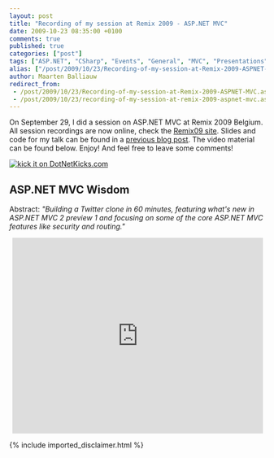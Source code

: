 ```yaml
---
layout: post
title: "Recording of my session at Remix 2009 - ASP.NET MVC"
date: 2009-10-23 08:35:00 +0100
comments: true
published: true
categories: ["post"]
tags: ["ASP.NET", "CSharp", "Events", "General", "MVC", "Presentations", "Screencasts"]
alias: ["/post/2009/10/23/Recording-of-my-session-at-Remix-2009-ASPNET-MVC.aspx", "/post/2009/10/23/recording-of-my-session-at-remix-2009-aspnet-mvc.aspx"]
author: Maarten Balliauw
redirect_from:
 - /post/2009/10/23/Recording-of-my-session-at-Remix-2009-ASPNET-MVC.aspx
 - /post/2009/10/23/recording-of-my-session-at-remix-2009-aspnet-mvc.aspx
---
```

<p>On September 29, I did a session on ASP.NET MVC at Remix 2009 Belgium. All session recordings are now online, check the <a href="http://www.microsoft.com/belux/remix09/#agenda" target="_blank">Remix09 site</a>.&nbsp;Slides and code for my talk can be found in a <a href="/post/2009/09/29/Remix-2009-session-Slides-and-code.aspx">previous blog post</a>. The video material can be found below. Enjoy! And feel free to leave some comments!</p>
<p><a href="http://www.dotnetkicks.com/kick/?url=/post/2009/10/23/Recording-of-my-session-at-Remix-2009-ASPNET-MVC.aspx&amp;title=Recording of my session at Remix 2009 - ASP.NET MVC">
                    <img src="http://www.dotnetkicks.com/Services/Images/KickItImageGenerator.ashx?url=/post/2009/10/23/Recording-of-my-session-at-Remix-2009-ASPNET-MVC.aspx" border="0" alt="kick it on DotNetKicks.com" />
                  </a></p>
<h2>ASP.NET MVC Wisdom</h2>
<p>
Abstract: <em>&quot;Building a Twitter clone in 60 minutes, featuring what's new in ASP.NET MVC 2 preview 1 and focusing on some of the core ASP.NET MVC features like security and routing.&quot;</em> 
</p>
<p style="text-align: center">
<iframe src="http://www.microsoft.com/belux/msdn/nl/chopsticks/player.aspx?id=1412&amp;e=1" width="493" height="385" frameborder="0"></iframe>
</p>
{% include imported_disclaimer.html %}
